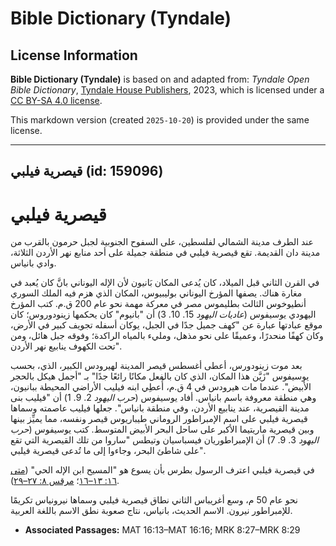 # Bible Dictionary (Tyndale)

## License Information

**Bible Dictionary (Tyndale)** is based on and adapted from: _Tyndale Open Bible Dictionary_, [Tyndale House Publishers](https://tyndaleopenresources.com/), 2023, which is licensed under a [CC BY-SA 4.0 license](https://creativecommons.org/licenses/by-sa/4.0/legalcode.en).

This markdown version (created `2025-10-20`) is provided under the same license.



--------------------------------

## قيصرية فيلبي (id: 159096)

قيصرية فيلبي
============

عند الطرف مدينة الشمالي لفلسطين، على السفوح الجنوبية لجبل حرمون بالقرب من مدينة دان القديمة. تقع قيصرية فيلبي في منطقة جميلة على أحد منابع نهر الأردن الثلاثة، وادي بانياس.

في القرن الثاني قبل الميلاد، كان يُدعى المكان بَانيون لأن الإله اليوناني بانَّ كان يُعبد في مغارة هناك. يصفها المؤرخ اليوناني بوليبيوس، المكان الذي هزم فيه الملك السوري أنطيوخوس الثالث بطليموس مصر في معركة مهمة نحو عام 200 ق.م. كتب المؤرخ اليهودي يوسيفوس (*عاديات اليهود* 15\. 10\. 3\) أن "بانيوم" كان يحكمها زينودوروس؛ كان موقع عبادتها عبارة عن "كهف جميل جدًا في الجبل، يوكان أسفله تجويف كبير في الأرض، وكان كهفًا منحدرًا، وعميقًا على نحو مذهل، ومليء بالمياه الراكدة؛ وفوقه جبل هائل، ومن تحت الكهوف ينابيع نهر الأردن".

بعد موت زينودورس، أعطى أغسطس قيصر المدينة لهيرودس الكبير، الذي، بحسب يوسيفوس "زَيَّن هذا المكان، الذي كان بالفعل مكانًا رائعًا جدًا" بـ "أجمل هيكل بالحجر الأبيض". عندما مات هيرودس في 4 ق.م، أُعطِي ابنه فيليب الأراضي المحيطة ببانيون، وهي منطقة معروفة باسم بانياس. أفاد يوسيفوس (*حرب اليهود* 2\. 9\. 1\) أن "فيليب بنى مدينة القيصرية، عند ينابيع الأردن، وفي منطقة بانياس". جعلها فيليب عاصمته وسماها قيصرية فيلبي على اسم الإمبراطور الروماني طيباريوس قيصر ونفسه، مما يميِّز بينها وبين قيصرية ماريتيما الأكبر على ساحل البحر الأبيض المتوسط. كتب يوسيفوس (*حرب اليهود* 3\. 9\. 7\) أن الإمبراطوريان فيسباسيان وتيطس "ساروا من تلك القيصرية التي تقع على شاطئ البحر، وجاءوا إلى ما تُدعى قيصرية فيلبي".

في قيصرية فيلبي اعترف الرسول بطرس بأن يسوع هو "المسيح ابن الإله الحي" ([متى ١٦: ١٣–١٦](https://ref.ly/Matt16:13-Matt16:16)؛ [مرقس ٨: ٢٧–٢٩](https://ref.ly/Mark8:27-Mark8:29)).

نحو عام 50 م، وسع أغريباس الثاني نطاق قيصرية فيلبي وسماها نيرونياس تكريمًا للإمبراطور نيرون. الاسم الحديث، بانياس، نتاج صعوبة نطق الاسم باللغة العربية.

* **Associated Passages:** MAT 16:13–MAT 16:16; MRK 8:27–MRK 8:29


